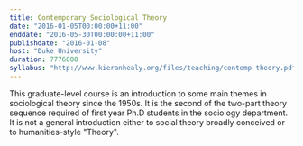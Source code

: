 ```yaml
---
title: Contemporary Sociological Theory
date: "2016-01-05T00:00:00+11:00"
enddate: "2016-05-30T00:00:00+11:00"
publishdate: "2016-01-08"
host: "Duke University"
duration: 7776000
syllabus: "http://www.kieranhealy.org/files/teaching/contemp-theory.pdf"
---
```


This graduate-level course is an introduction to some main themes
in sociological theory since the 1950s. It is the second of the
two-part theory sequence required of first year Ph.D students in the
sociology department. It is not a general introduction either to
social theory broadly conceived or to humanities-style "Theory". 

<!--more-->


